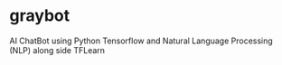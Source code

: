# graybot

AI ChatBot using Python Tensorflow and Natural Language Processing (NLP) along side TFLearn
